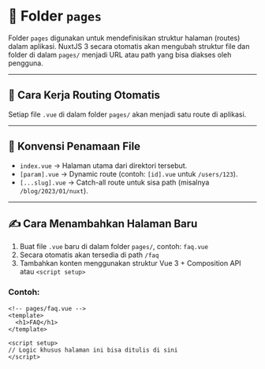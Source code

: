 # 📁 Folder `pages`

Folder `pages` digunakan untuk mendefinisikan struktur halaman (routes) dalam aplikasi. NuxtJS 3 secara otomatis akan mengubah struktur file dan folder di dalam `pages/` menjadi URL atau path yang bisa diakses oleh pengguna.

---

## 🔧 Cara Kerja Routing Otomatis

Setiap file `.vue` di dalam folder `pages/` akan menjadi satu route di aplikasi.

---

## 📄 Konvensi Penamaan File

- `index.vue` → Halaman utama dari direktori tersebut.
- `[param].vue` → Dynamic route (contoh: `[id].vue` untuk `/users/123`).
- `[...slug].vue` → Catch-all route untuk sisa path (misalnya `/blog/2023/01/nuxt`).

---

## ✍️ Cara Menambahkan Halaman Baru

1. Buat file `.vue` baru di dalam folder `pages/`, contoh: `faq.vue`
2. Secara otomatis akan tersedia di path `/faq`
3. Tambahkan konten menggunakan struktur Vue 3 + Composition API atau `<script setup>`

### Contoh:

```vue
<!-- pages/faq.vue -->
<template>
  <h1>FAQ</h1>
</template>

<script setup>
// Logic khusus halaman ini bisa ditulis di sini
</script>